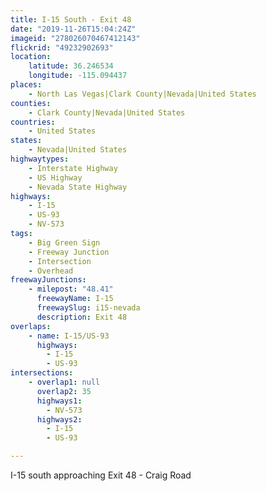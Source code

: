 ```yaml
---
title: I-15 South - Exit 48
date: "2019-11-26T15:04:24Z"
imageid: "278026070467412143"
flickrid: "49232902693"
location:
    latitude: 36.246534
    longitude: -115.094437
places:
    - North Las Vegas|Clark County|Nevada|United States
counties:
    - Clark County|Nevada|United States
countries:
    - United States
states:
    - Nevada|United States
highwaytypes:
    - Interstate Highway
    - US Highway
    - Nevada State Highway
highways:
    - I-15
    - US-93
    - NV-573
tags:
    - Big Green Sign
    - Freeway Junction
    - Intersection
    - Overhead
freewayJunctions:
    - milepost: "48.41"
      freewayName: I-15
      freewaySlug: i15-nevada
      description: Exit 48
overlaps:
    - name: I-15/US-93
      highways:
        - I-15
        - US-93
intersections:
    - overlap1: null
      overlap2: 35
      highways1:
        - NV-573
      highways2:
        - I-15
        - US-93

---
```

I-15 south approaching Exit 48 - Craig Road